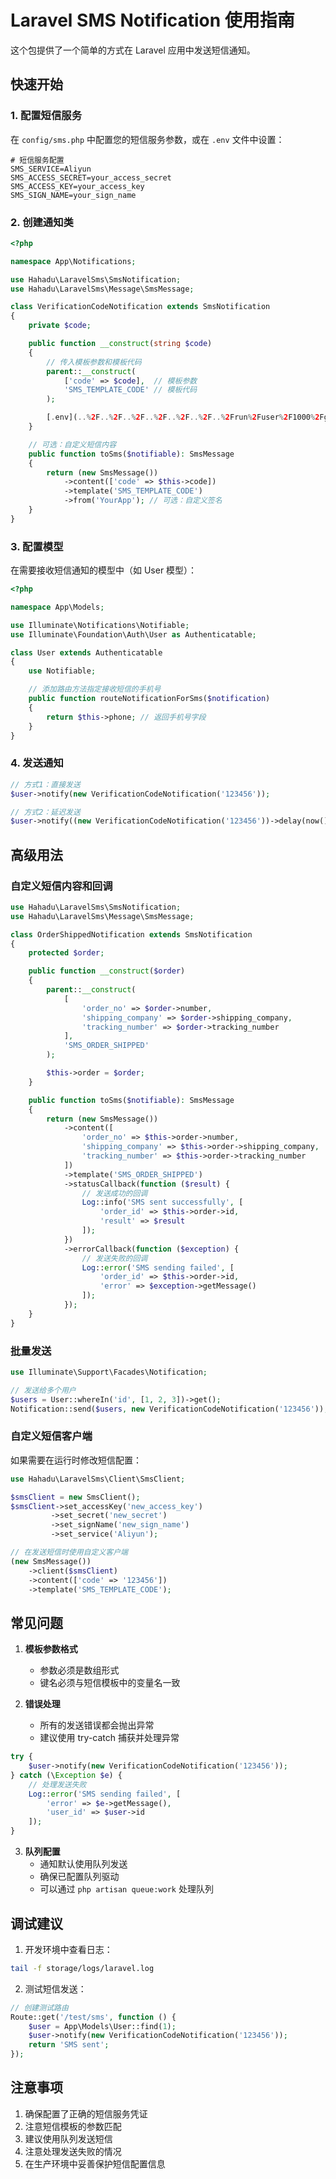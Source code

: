 # Laravel SMS Notification 使用指南

这个包提供了一个简单的方式在 Laravel 应用中发送短信通知。

## 快速开始

### 1. 配置短信服务

在 `config/sms.php` 中配置您的短信服务参数，或在 `.env` 文件中设置：

```env
# 短信服务配置
SMS_SERVICE=Aliyun
SMS_ACCESS_SECRET=your_access_secret
SMS_ACCESS_KEY=your_access_key
SMS_SIGN_NAME=your_sign_name
```

### 2. 创建通知类

```php
<?php

namespace App\Notifications;

use Hahadu\LaravelSms\SmsNotification;
use Hahadu\LaravelSms\Message\SmsMessage;

class VerificationCodeNotification extends SmsNotification
{
    private $code;

    public function __construct(string $code)
    {
        // 传入模板参数和模板代码
        parent::__construct(
            ['code' => $code],  // 模板参数
            'SMS_TEMPLATE_CODE' // 模板代码
        );

        [.env](..%2F..%2F..%2F..%2F..%2F..%2F..%2Frun%2Fuser%2F1000%2Fgvfs%2Fsmb-share%3Aserver%3Dlinux-system.local%2Cshare%3Dlvtu%2Flvtudash%2F.env)$this->code = $code;
    }

    // 可选：自定义短信内容
    public function toSms($notifiable): SmsMessage
    {
        return (new SmsMessage())
            ->content(['code' => $this->code])
            ->template('SMS_TEMPLATE_CODE')
            ->from('YourApp'); // 可选：自定义签名
    }
}
```

### 3. 配置模型

在需要接收短信通知的模型中（如 User 模型）：

```php
<?php

namespace App\Models;

use Illuminate\Notifications\Notifiable;
use Illuminate\Foundation\Auth\User as Authenticatable;

class User extends Authenticatable
{
    use Notifiable;

    // 添加路由方法指定接收短信的手机号
    public function routeNotificationForSms($notification)
    {
        return $this->phone; // 返回手机号字段
    }
}
```

### 4. 发送通知

```php
// 方式1：直接发送
$user->notify(new VerificationCodeNotification('123456'));

// 方式2：延迟发送
$user->notify((new VerificationCodeNotification('123456'))->delay(now()->addMinutes(10)));
```

## 高级用法

### 自定义短信内容和回调

```php
use Hahadu\LaravelSms\SmsNotification;
use Hahadu\LaravelSms\Message\SmsMessage;

class OrderShippedNotification extends SmsNotification
{
    protected $order;

    public function __construct($order)
    {
        parent::__construct(
            [
                'order_no' => $order->number,
                'shipping_company' => $order->shipping_company,
                'tracking_number' => $order->tracking_number
            ],
            'SMS_ORDER_SHIPPED'
        );

        $this->order = $order;
    }

    public function toSms($notifiable): SmsMessage
    {
        return (new SmsMessage())
            ->content([
                'order_no' => $this->order->number,
                'shipping_company' => $this->order->shipping_company,
                'tracking_number' => $this->order->tracking_number
            ])
            ->template('SMS_ORDER_SHIPPED')
            ->statusCallback(function ($result) {
                // 发送成功的回调
                Log::info('SMS sent successfully', [
                    'order_id' => $this->order->id,
                    'result' => $result
                ]);
            })
            ->errorCallback(function ($exception) {
                // 发送失败的回调
                Log::error('SMS sending failed', [
                    'order_id' => $this->order->id,
                    'error' => $exception->getMessage()
                ]);
            });
    }
}
```

### 批量发送

```php
use Illuminate\Support\Facades\Notification;

// 发送给多个用户
$users = User::whereIn('id', [1, 2, 3])->get();
Notification::send($users, new VerificationCodeNotification('123456'));
```

### 自定义短信客户端

如果需要在运行时修改短信配置：

```php
use Hahadu\LaravelSms\Client\SmsClient;

$smsClient = new SmsClient();
$smsClient->set_accessKey('new_access_key')
         ->set_secret('new_secret')
         ->set_signName('new_sign_name')
         ->set_service('Aliyun');

// 在发送短信时使用自定义客户端
(new SmsMessage())
    ->client($smsClient)
    ->content(['code' => '123456'])
    ->template('SMS_TEMPLATE_CODE');
```

## 常见问题

1. **模板参数格式**
   - 参数必须是数组形式
   - 键名必须与短信模板中的变量名一致

2. **错误处理**
   - 所有的发送错误都会抛出异常
   - 建议使用 try-catch 捕获并处理异常

```php
try {
    $user->notify(new VerificationCodeNotification('123456'));
} catch (\Exception $e) {
    // 处理发送失败
    Log::error('SMS sending failed', [
        'error' => $e->getMessage(),
        'user_id' => $user->id
    ]);
}
```

3. **队列配置**
   - 通知默认使用队列发送
   - 确保已配置队列驱动
   - 可以通过 `php artisan queue:work` 处理队列

## 调试建议

1. 开发环境中查看日志：
```bash
tail -f storage/logs/laravel.log
```

2. 测试短信发送：
```php
// 创建测试路由
Route::get('/test/sms', function () {
    $user = App\Models\User::find(1);
    $user->notify(new VerificationCodeNotification('123456'));
    return 'SMS sent';
});
```

## 注意事项

1. 确保配置了正确的短信服务凭证
2. 注意短信模板的参数匹配
3. 建议使用队列发送短信
4. 注意处理发送失败的情况
5. 在生产环境中妥善保护短信配置信息
